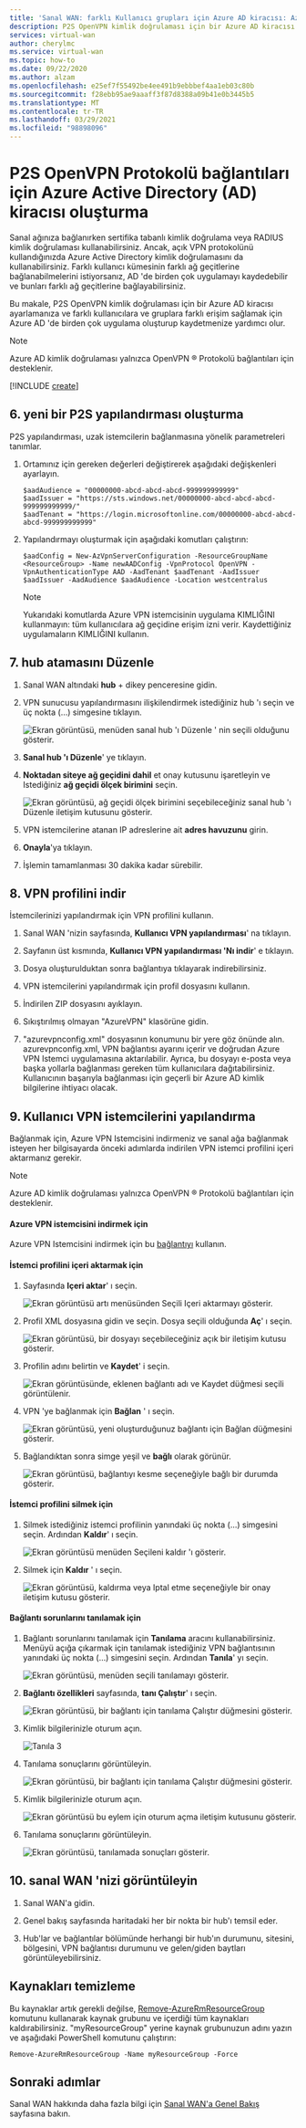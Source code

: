 ```yaml
---
title: 'Sanal WAN: farklı Kullanıcı grupları için Azure AD kiracısı: Azure AD kimlik doğrulaması'
description: P2S OpenVPN kimlik doğrulaması için bir Azure AD kiracısı ayarlayın ve farklı kullanıcılara ve gruplara farklı erişim sağlamak için Azure AD 'de birden çok uygulama oluşturun ve kaydedin.
services: virtual-wan
author: cherylmc
ms.service: virtual-wan
ms.topic: how-to
ms.date: 09/22/2020
ms.author: alzam
ms.openlocfilehash: e25ef7f55492be4ee491b9ebbbef4aa1eb03c80b
ms.sourcegitcommit: f28ebb95ae9aaaff3f87d8388a09b41e0b3445b5
ms.translationtype: MT
ms.contentlocale: tr-TR
ms.lasthandoff: 03/29/2021
ms.locfileid: "98898096"
---
```

# <a name="create-an-azure-active-directory-ad-tenant-for-p2s-openvpn-protocol-connections"></a>P2S OpenVPN Protokolü bağlantıları için Azure Active Directory (AD) kiracısı oluşturma

Sanal ağınıza bağlanırken sertifika tabanlı kimlik doğrulama veya RADIUS kimlik doğrulaması kullanabilirsiniz. Ancak, açık VPN protokolünü kullandığınızda Azure Active Directory kimlik doğrulamasını da kullanabilirsiniz. Farklı kullanıcı kümesinin farklı ağ geçitlerine bağlanabilmelerini istiyorsanız, AD 'de birden çok uygulamayı kaydedebilir ve bunları farklı ağ geçitlerine bağlayabilirsiniz.

Bu makale, P2S OpenVPN kimlik doğrulaması için bir Azure AD kiracısı ayarlamanıza ve farklı kullanıcılara ve gruplara farklı erişim sağlamak için Azure AD 'de birden çok uygulama oluşturup kaydetmenize yardımcı olur.

> [!NOTE]
> Azure AD kimlik doğrulaması yalnızca OpenVPN &reg; Protokolü bağlantıları için desteklenir.
>

[!INCLUDE [create](../../includes/openvpn-azure-ad-tenant-multi-app.md)]

## <a name="6-create-a-new-p2s-configuration"></a><a name="site"></a>6. yeni bir P2S yapılandırması oluşturma

P2S yapılandırması, uzak istemcilerin bağlanmasına yönelik parametreleri tanımlar.

1. Ortamınız için gereken değerleri değiştirerek aşağıdaki değişkenleri ayarlayın.

   ```azurepowershell-interactive
   $aadAudience = "00000000-abcd-abcd-abcd-999999999999"
   $aadIssuer = "https://sts.windows.net/00000000-abcd-abcd-abcd-999999999999/"
   $aadTenant = "https://login.microsoftonline.com/00000000-abcd-abcd-abcd-999999999999"    
   ```

2. Yapılandırmayı oluşturmak için aşağıdaki komutları çalıştırın:

   ```azurepowershell-interactive
   $aadConfig = New-AzVpnServerConfiguration -ResourceGroupName <ResourceGroup> -Name newAADConfig -VpnProtocol OpenVPN -VpnAuthenticationType AAD -AadTenant $aadTenant -AadIssuer $aadIssuer -AadAudience $aadAudience -Location westcentralus
   ```

   > [!NOTE]
   > Yukarıdaki komutlarda Azure VPN istemcisinin uygulama KIMLIĞINI kullanmayın: tüm kullanıcılara ağ geçidine erişim izni verir. Kaydettiğiniz uygulamaların KIMLIĞINI kullanın.

## <a name="7-edit-hub-assignment"></a><a name="hub"></a>7. hub atamasını Düzenle

1. Sanal WAN altındaki **hub** + dikey penceresine gidin.

2. VPN sunucusu yapılandırmasını ilişkilendirmek istediğiniz hub 'ı seçin ve üç nokta (...) simgesine tıklayın.

    ![Ekran görüntüsü, menüden sanal hub 'ı Düzenle ' nin seçili olduğunu gösterir.](media/openvpn-azure-ad-tenant-multi-app/p2s4.jpg)

3. **Sanal hub 'ı Düzenle**' ye tıklayın.

4. **Noktadan siteye ağ geçidini dahil** et onay kutusunu işaretleyin ve Istediğiniz **ağ geçidi ölçek birimini** seçin.

    ![Ekran görüntüsü, ağ geçidi ölçek birimini seçebileceğiniz sanal hub 'ı Düzenle iletişim kutusunu gösterir.](media/openvpn-azure-ad-tenant-multi-app/p2s2.jpg)

5. VPN istemcilerine atanan IP adreslerine ait **adres havuzunu** girin.

6. **Onayla**'ya tıklayın.

7. İşlemin tamamlanması 30 dakika kadar sürebilir.

## <a name="8-download-vpn-profile"></a><a name="device"></a>8. VPN profilini indir

İstemcilerinizi yapılandırmak için VPN profilini kullanın.

1. Sanal WAN 'nizin sayfasında, **Kullanıcı VPN yapılandırması**' na tıklayın.

2. Sayfanın üst kısmında, **Kullanıcı VPN yapılandırması 'Nı indir**' e tıklayın.

3. Dosya oluşturulduktan sonra bağlantıya tıklayarak indirebilirsiniz.

4. VPN istemcilerini yapılandırmak için profil dosyasını kullanın.

5. İndirilen ZIP dosyasını ayıklayın.

6. Sıkıştırılmış olmayan "AzureVPN" klasörüne gidin.

7. "azurevpnconfig.xml" dosyasının konumunu bir yere göz önünde alın. azurevpnconfig.xml, VPN bağlantısı ayarını içerir ve doğrudan Azure VPN Istemci uygulamasına aktarılabilir. Ayrıca, bu dosyayı e-posta veya başka yollarla bağlanması gereken tüm kullanıcılara dağıtabilirsiniz. Kullanıcının başarıyla bağlanması için geçerli bir Azure AD kimlik bilgilerine ihtiyacı olacak.

## <a name="9-configure-user-vpn-clients"></a>9. Kullanıcı VPN istemcilerini yapılandırma

Bağlanmak için, Azure VPN Istemcisini indirmeniz ve sanal ağa bağlanmak isteyen her bilgisayarda önceki adımlarda indirilen VPN istemci profilini içeri aktarmanız gerekir.

> [!NOTE]
> Azure AD kimlik doğrulaması yalnızca OpenVPN &reg; Protokolü bağlantıları için desteklenir.
>

#### <a name="to-download-the-azure-vpn-client"></a>Azure VPN istemcisini indirmek için

Azure VPN Istemcisini indirmek için bu [bağlantıyı](https://go.microsoft.com/fwlink/?linkid=2117554) kullanın.

#### <a name="to-import-a-client-profile"></a><a name="import"></a>İstemci profilini içeri aktarmak için

1. Sayfasında **Içeri aktar**' ı seçin.

    ![Ekran görüntüsü artı menüsünden Seçili Içeri aktarmayı gösterir.](./media/openvpn-azure-ad-tenant-multi-app/import/import1.jpg)

2. Profil XML dosyasına gidin ve seçin. Dosya seçili olduğunda **Aç**' ı seçin.

    ![Ekran görüntüsü, bir dosyayı seçebileceğiniz açık bir iletişim kutusu gösterir.](./media/openvpn-azure-ad-tenant-multi-app/import/import2.jpg)

3. Profilin adını belirtin ve **Kaydet**' i seçin.

    ![Ekran görüntüsünde, eklenen bağlantı adı ve Kaydet düğmesi seçili görüntülenir.](./media/openvpn-azure-ad-tenant-multi-app/import/import3.jpg)

4. VPN 'ye bağlanmak için **Bağlan** ' ı seçin.

    ![Ekran görüntüsü, yeni oluşturduğunuz bağlantı için Bağlan düğmesini gösterir.](./media/openvpn-azure-ad-tenant-multi-app/import/import4.jpg)

5. Bağlandıktan sonra simge yeşil ve **bağlı** olarak görünür.

    ![Ekran görüntüsü, bağlantıyı kesme seçeneğiyle bağlı bir durumda gösterir.](./media/openvpn-azure-ad-tenant-multi-app/import/import5.jpg)

#### <a name="to-delete-a-client-profile"></a><a name="delete"></a>İstemci profilini silmek için

1. Silmek istediğiniz istemci profilinin yanındaki üç nokta (...) simgesini seçin. Ardından **Kaldır**' ı seçin.

    ![Ekran görüntüsü menüden Seçileni kaldır 'ı gösterir.](./media/openvpn-azure-ad-tenant-multi-app/delete/delete1.jpg)

2. Silmek için **Kaldır** ' ı seçin.

    ![Ekran görüntüsü, kaldırma veya Iptal etme seçeneğiyle bir onay iletişim kutusu gösterir.](./media/openvpn-azure-ad-tenant-multi-app/delete/delete2.jpg)

#### <a name="to-diagnose-connection-issues"></a><a name="diagnose"></a>Bağlantı sorunlarını tanılamak için

1. Bağlantı sorunlarını tanılamak için **Tanılama** aracını kullanabilirsiniz. Menüyü açığa çıkarmak için tanılamak istediğiniz VPN bağlantısının yanındaki üç nokta (...) simgesini seçin. Ardından **Tanıla**' yı seçin.

    ![Ekran görüntüsü, menüden seçili tanılamayı gösterir.](./media/openvpn-azure-ad-tenant-multi-app/diagnose/diagnose1.jpg)

2. **Bağlantı özellikleri** sayfasında, **tanı Çalıştır**' ı seçin.

    ![Ekran görüntüsü, bir bağlantı için tanılama Çalıştır düğmesini gösterir.](./media/openvpn-azure-ad-tenant-multi-app/diagnose/diagnose2.jpg)

3. Kimlik bilgilerinizle oturum açın.

    ![Tanıla 3](./media/openvpn-azure-ad-tenant-multi-app/diagnose/diagnose3.jpg)

4. Tanılama sonuçlarını görüntüleyin.

    ![Ekran görüntüsü, bir bağlantı için tanılama Çalıştır düğmesini gösterir.](./media/openvpn-azure-ad-tenant-multi-app/diagnose/diagnose2.jpg)

3. Kimlik bilgilerinizle oturum açın.

    ![Ekran görüntüsü bu eylem için oturum açma iletişim kutusunu gösterir.](./media/openvpn-azure-ad-tenant-multi-app/diagnose/diagnose3.jpg)

4. Tanılama sonuçlarını görüntüleyin.

    ![Ekran görüntüsü, tanılamada sonuçları gösterir.](./media/openvpn-azure-ad-tenant-multi-app/diagnose/diagnose4.jpg)

## <a name="10-view-your-virtual-wan"></a><a name="viewwan"></a>10. sanal WAN 'nizi görüntüleyin

1. Sanal WAN'a gidin.

2. Genel bakış sayfasında haritadaki her bir nokta bir hub'ı temsil eder.

3. Hub'lar ve bağlantılar bölümünde herhangi bir hub'ın durumunu, sitesini, bölgesini, VPN bağlantısı durumunu ve gelen/giden baytları görüntüleyebilirsiniz.

## <a name="clean-up-resources"></a><a name="cleanup"></a>Kaynakları temizleme

Bu kaynaklar artık gerekli değilse, [Remove-AzureRmResourceGroup](/powershell/module/azurerm.resources/remove-azurermresourcegroup) komutunu kullanarak kaynak grubunu ve içerdiği tüm kaynakları kaldırabilirsiniz. "myResourceGroup" yerine kaynak grubunuzun adını yazın ve aşağıdaki PowerShell komutunu çalıştırın:

```azurepowershell-interactive
Remove-AzureRmResourceGroup -Name myResourceGroup -Force
```

## <a name="next-steps"></a>Sonraki adımlar

Sanal WAN hakkında daha fazla bilgi için [Sanal WAN'a Genel Bakış](virtual-wan-about.md) sayfasına bakın.
